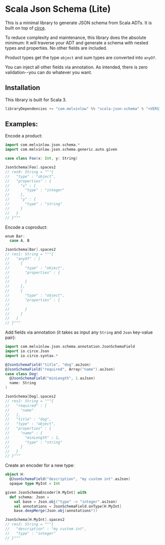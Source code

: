 # Scala Json Schema (Lite)

This is a minimal library to generate JSON schema from Scala ADTs.
It is built on top of [circe](https://circe.github.io/circe/).

To reduce complexity and maintenance, this library
does the absolute minimum: It will traverse your ADT and generate
a schema with nested types and properties. No other fields are included.

Product types get the type `object` and sum types are converted into `anyOf`.

You can inject all other fields via annotation.
As intended, there is zero validation--you can do whatever you want.

## Installation

This library is built for Scala 3.

```scala
libraryDependencies += "com.melvinlow" %% "scala-json-schema" % "<VERSION>"
```

## Examples:

Encode a product:

```scala
import com.melvinlow.json.schema.*
import com.melvinlow.json.schema.generic.auto.given

case class Foo(x: Int, y: String)

JsonSchema[Foo].spaces2
// res0: String = """{
//   "type" : "object",
//   "properties" : {
//     "x" : {
//       "type" : "integer"
//     },
//     "y" : {
//       "type" : "string"
//     }
//   }
// }"""
```

Encode a coproduct:

```scala
enum Bar:
  case A, B

JsonSchema[Bar].spaces2
// res1: String = """{
//   "anyOf" : [
//     {
//       "type" : "object",
//       "properties" : {
//         
//       }
//     },
//     {
//       "type" : "object",
//       "properties" : {
//         
//       }
//     }
//   ]
// }"""
```

Add fields via annotation (it takes as input any `String` and `Json` key-value pair):

```scala
import com.melvinlow.json.schema.annotation.JsonSchemaField
import io.circe.Json
import io.circe.syntax.*

@JsonSchemaField("title", "dog".asJson)
@JsonSchemaField("required", Array("name").asJson)
case class Dog(
  @JsonSchemaField("minLength", 1.asJson)
  name: String
)

JsonSchema[Dog].spaces2
// res2: String = """{
//   "required" : [
//     "name"
//   ],
//   "title" : "dog",
//   "type" : "object",
//   "properties" : {
//     "name" : {
//       "minLength" : 1,
//       "type" : "string"
//     }
//   }
// }"""
```

Create an encoder for a new type:

```scala
object H:
  @JsonSchemaField("description", "my custom int".asJson)
  opaque type MyInt = Int

given JsonSchemaEncoder[H.MyInt] with
  def schema: Json =
    val base = Json.obj("type" -> "integer".asJson)
    val annotations = JsonSchemaField.onType[H.MyInt]
    base.deepMerge(Json.obj(annotations*))

JsonSchema[H.MyInt].spaces2
// res3: String = """{
//   "description" : "my custom int",
//   "type" : "integer"
// }"""
```
